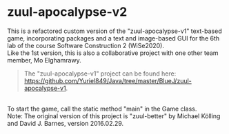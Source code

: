 # zuul-apocalypse-v2
This is a refactored custom version of the "zuul-apocalypse-v1" text-based game, incorporating packages and a text and image-based GUI for the 6th lab of the course Software Construction 2 (WiSe2020). <br> Like the 1st version, this is also a collaborative project with one other team member, Mo Elghamrawy.
> The "zuul-apocalypse-v1" project can be found here: https://github.com/Yuriel849/Java/tree/master/BlueJ/zuul-apocalypse-v1.

<br>
To start the game, call the static method "main" in the Game class. <br>
Note: The original version of this project is "zuul-better" by Michael Kölling and David J. Barnes, version 2016.02.29.